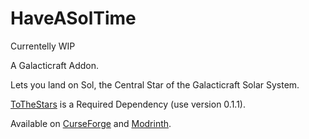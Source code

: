 # HaveASolTime
Currentelly WIP

A Galacticraft Addon.

Lets you land on Sol, the Central Star of the Galacticraft Solar System.

[ToTheStars](https://www.curseforge.com/minecraft/mc-mods/tothestars) is a Required Dependency (use version 0.1.1).

Available on [CurseForge](https://www.curseforge.com/minecraft/mc-mods/haveasoltime "HaveASolTime CurseForge") and [Modrinth](https://modrinth.com/mod/haveasoltime "HaveASolTime Modrinth").
